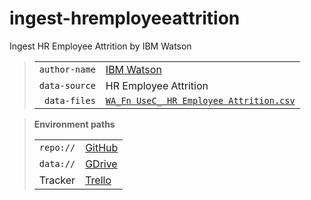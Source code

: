 # ingest-hremployeeattrition
Ingest HR Employee Attrition by IBM Watson

> | | |
> |--:|:--|
> | `author-name` | [IBM Watson](https://www.ibm.com/communities/analytics/watson-analytics-blog/guide-to-sample-datasets/)
> | `data-source` | HR Employee Attrition |
> | `data-files` | [`WA_Fn UseC_ HR Employee Attrition.csv`](https://community.watsonanalytics.com/wp-content/uploads/2015/03/WA_Fn-UseC_-HR-Employee-Attrition.csv) |

> **Environment paths**
>
> | | |
> |--:|:--|
> | `repo://` | [GitHub](https://github.com/dataseer-carl/ingest-hremployeeattrition.git)
> | `data://` | [GDrive](https://drive.google.com/drive/folders/1hOHLPmvDvycpnxNYOMgIV5Z6uVcoSyuq?usp=sharing) |
> | Tracker | [Trello](https://trello.com/b/RU87srsJ) |
